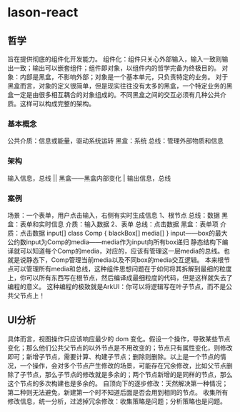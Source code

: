 # lason-react

## 哲学
旨在提供彻底的组件化开发能力。
组件化：组件只关心外部输入，输入一致则输出一致；输出可以嵌套组件；组件即对象，以组件内的哲学完备为终极目的。
对象：内部是黑盒，不影响外部；对象是一个基本单元，只负责特定的业务。
对于黑盒而言，对象的定义很简单，但是现实往往没有太多的黑盒，一个特定业务的黑盒一定是由很多相互耦合的对象组成的。不同黑盒之间的交互必须有几种公共介质。这样可以构成完整的架构。

### 基本概念
公共介质：信息或能量，驱动系统运转
黑盒：系统
总线：管理外部物质和信息

### 架构
输入信息，总线
||
黑盒——黑盒内部变化
|
输出信息，总线

### 案例
场景：一个表单，用户点击输入，右侧有实时生成信息
1、根节点
总线：数据
黑盒：表单和实时信息
介质：输入数据
2、表单
总线：点击数据
黑盒：表单项
介质：点击数据
input[]
class Comp {
    blackBox[]
    media[]
}
input——box的最大公约数input为Comp的media——media作为input向所有box递归
静态结构下编译就可以知道每个Comp的media，对应的，应该有管理这一层media的总线。也就是说静态下，Comp管理当前media以及不同box的media交互逻辑。
本来根节点可以管理所有media和总线，这种组件思想问题在于如何将其拆解到最细的粒度上，你可以所有东西写在根节点，然后编译成最细粒度的代码，但是这样就失去了编程的意义。
这种编程的极致就是ArkUI：你可以将逻辑写在叶子节点，而不是公共父节点上！

## UI分析
具体而言，视图操作只应该响应最少的 dom 变化。假设一个操作，导致某些节点变化；那么他们公共父节点的以外节点是不用改变的；节点只有属性变化，则修改即可；新增子节点，需要计算、构建子节点；删除则删除。以上是一个节点的情况，一个操作，会对多个节点产生修改的场景，可能存在冗余修改，比如父节点删除了子节点，那么子节点的修改就是多余的；两个节点新增的是同样的节点，那么这个节点的多次构建也是多余的。
自顶向下的逐步修改：天然解决第一种情况；第二种则无法避免，新建第一个时不知道后面是否会用到相同的节点。
收集所有修改信息，统一分析，过滤掉冗余修改：收集策略是问题；分析策略也是问题。